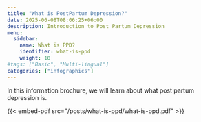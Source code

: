 ```yaml
---
title: "What is PostPartum Depression?"
date: 2025-06-08T08:06:25+06:00
description: Introduction to Post Partum Depression
menu:
  sidebar:
    name: What is PPD?
    identifier: what-is-ppd
    weight: 10
#tags: ["Basic", "Multi-lingual"]
categories: ["infographics"]
---
```


In this information brochure, we will learn about what post partum depression is.

{{< embed-pdf src="/posts/what-is-ppd/what-is-ppd.pdf" >}}
